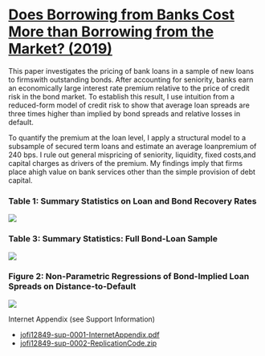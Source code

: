 # [Does Borrowing from Banks Cost More than Borrowing from the Market? (2019)](https://memento.epfl.ch/public/upload/files/PaperSchwert.pdf)

This  paper  investigates  the  pricing  of  bank  loans  in  a  sample  of  new  loans  to  firmswith  outstanding  bonds.  After  accounting  for  seniority,  banks  earn  an  economically large interest rate premium relative to the price of credit risk in the bond market. To establish this result, I use intuition from a reduced-form model of credit risk to show that average  loan  spreads  are  three  times  higher  than  implied  by  bond  spreads  and relative  losses  in  default. 

To  quantify  the  premium  at  the  loan  level,  I  apply  a structural model to a subsample of secured term loans and estimate an average loanpremium of 240 bps. I rule out general mispricing of seniority, liquidity, fixed costs,and capital charges as drivers of the premium. My findings imply that firms place ahigh value on bank services other than the simple provision of debt capital.

### Table 1: Summary Statistics on Loan and Bond Recovery Rates
![](./schwert0.png)

### Table 3: Summary Statistics:  Full Bond-Loan Sample
![](./schwert1.png)

### Figure 2: Non-Parametric Regressions of Bond-Implied Loan Spreads on Distance-to-Default
![](./schwert2.png)

Internet Appendix (see Support Information) 

- [jofi12849-sup-0001-InternetAppendix.pdf][sup]
- [jofi12849-sup-0002-ReplicationCode.zip][sup]

[sup]: https://onlinelibrary.wiley.com/doi/abs/10.1111/jofi.12849